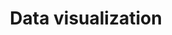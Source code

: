 ---
layout: post
title: Data visualization
description: >
sitemap: true
hide_last_modified: true
image:
  path:    /assets/img/subjects/visualization/firestudio/bkg_firestudio.png
  srcset:
    1920w: /assets/img/subjects/visualization/firestudio/bkg_firestudio.png
    960w: /assets/img/subjects/visualization/firestudio/bkg_firestudio_50.png
    480w: /assets/img/subjects/visualization/firestudio/bkg_firestudio_25.png
    240w: /assets/img/subjects/visualization/firestudio/bkg_firestudio_125.png
---